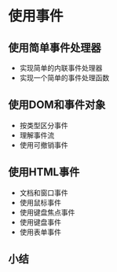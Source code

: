 # 使用事件
## 使用简单事件处理器
- 实现简单的内联事件处理器
- 实现一个简单的事件处理函数
## 使用DOM和事件对象
- 按类型区分事件
- 理解事件流
- 使用可撤销事件
## 使用HTML事件
- 文档和窗口事件
- 使用鼠标事件
- 使用键盘焦点事件
- 使用键盘事件
- 使用表单事件
## 小结
